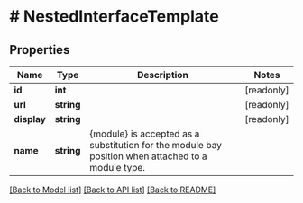 # # NestedInterfaceTemplate

## Properties

Name | Type | Description | Notes
------------ | ------------- | ------------- | -------------
**id** | **int** |  | [readonly]
**url** | **string** |  | [readonly]
**display** | **string** |  | [readonly]
**name** | **string** | {module} is accepted as a substitution for the module bay position when attached to a module type. |

[[Back to Model list]](../../README.md#models) [[Back to API list]](../../README.md#endpoints) [[Back to README]](../../README.md)
